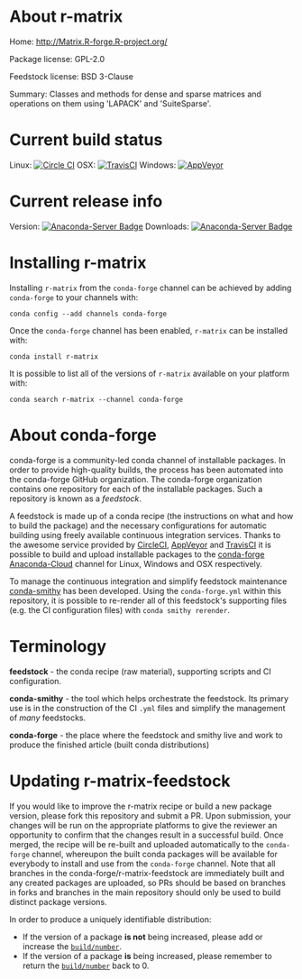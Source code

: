 About r-matrix
==============

Home: http://Matrix.R-forge.R-project.org/

Package license: GPL-2.0

Feedstock license: BSD 3-Clause

Summary: Classes and methods for dense and sparse matrices and operations on them using 'LAPACK' and 'SuiteSparse'.



Current build status
====================

Linux: [![Circle CI](https://circleci.com/gh/conda-forge/r-matrix-feedstock.svg?style=shield)](https://circleci.com/gh/conda-forge/r-matrix-feedstock)
OSX: [![TravisCI](https://travis-ci.org/conda-forge/r-matrix-feedstock.svg?branch=master)](https://travis-ci.org/conda-forge/r-matrix-feedstock)
Windows: [![AppVeyor](https://ci.appveyor.com/api/projects/status/github/conda-forge/r-matrix-feedstock?svg=True)](https://ci.appveyor.com/project/conda-forge/r-matrix-feedstock/branch/master)

Current release info
====================
Version: [![Anaconda-Server Badge](https://anaconda.org/conda-forge/r-matrix/badges/version.svg)](https://anaconda.org/conda-forge/r-matrix)
Downloads: [![Anaconda-Server Badge](https://anaconda.org/conda-forge/r-matrix/badges/downloads.svg)](https://anaconda.org/conda-forge/r-matrix)

Installing r-matrix
===================

Installing `r-matrix` from the `conda-forge` channel can be achieved by adding `conda-forge` to your channels with:

```
conda config --add channels conda-forge
```

Once the `conda-forge` channel has been enabled, `r-matrix` can be installed with:

```
conda install r-matrix
```

It is possible to list all of the versions of `r-matrix` available on your platform with:

```
conda search r-matrix --channel conda-forge
```


About conda-forge
=================

conda-forge is a community-led conda channel of installable packages.
In order to provide high-quality builds, the process has been automated into the
conda-forge GitHub organization. The conda-forge organization contains one repository
for each of the installable packages. Such a repository is known as a *feedstock*.

A feedstock is made up of a conda recipe (the instructions on what and how to build
the package) and the necessary configurations for automatic building using freely
available continuous integration services. Thanks to the awesome service provided by
[CircleCI](https://circleci.com/), [AppVeyor](http://www.appveyor.com/)
and [TravisCI](https://travis-ci.org/) it is possible to build and upload installable
packages to the [conda-forge](https://anaconda.org/conda-forge)
[Anaconda-Cloud](http://docs.anaconda.org/) channel for Linux, Windows and OSX respectively.

To manage the continuous integration and simplify feedstock maintenance
[conda-smithy](http://github.com/conda-forge/conda-smithy) has been developed.
Using the ``conda-forge.yml`` within this repository, it is possible to re-render all of
this feedstock's supporting files (e.g. the CI configuration files) with ``conda smithy rerender``.


Terminology
===========

**feedstock** - the conda recipe (raw material), supporting scripts and CI configuration.

**conda-smithy** - the tool which helps orchestrate the feedstock.
                   Its primary use is in the construction of the CI ``.yml`` files
                   and simplify the management of *many* feedstocks.

**conda-forge** - the place where the feedstock and smithy live and work to
                  produce the finished article (built conda distributions)


Updating r-matrix-feedstock
===========================

If you would like to improve the r-matrix recipe or build a new
package version, please fork this repository and submit a PR. Upon submission,
your changes will be run on the appropriate platforms to give the reviewer an
opportunity to confirm that the changes result in a successful build. Once
merged, the recipe will be re-built and uploaded automatically to the
`conda-forge` channel, whereupon the built conda packages will be available for
everybody to install and use from the `conda-forge` channel.
Note that all branches in the conda-forge/r-matrix-feedstock are
immediately built and any created packages are uploaded, so PRs should be based
on branches in forks and branches in the main repository should only be used to
build distinct package versions.

In order to produce a uniquely identifiable distribution:
 * If the version of a package **is not** being increased, please add or increase
   the [``build/number``](http://conda.pydata.org/docs/building/meta-yaml.html#build-number-and-string).
 * If the version of a package **is** being increased, please remember to return
   the [``build/number``](http://conda.pydata.org/docs/building/meta-yaml.html#build-number-and-string)
   back to 0.
